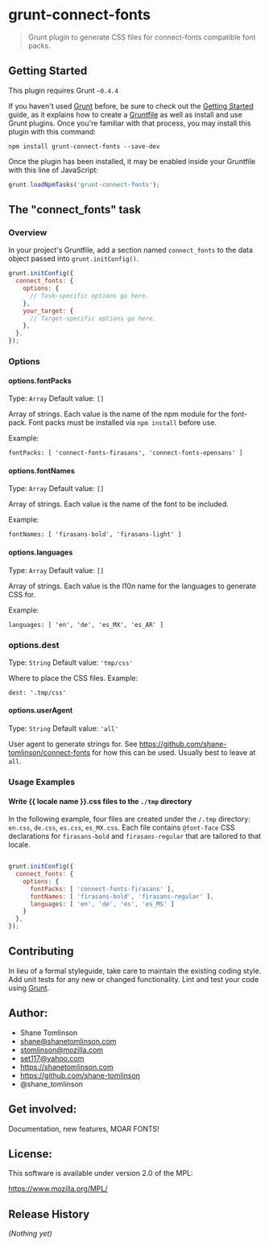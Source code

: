 # grunt-connect-fonts

> Grunt plugin to generate CSS files for connect-fonts compatible font packs.

## Getting Started
This plugin requires Grunt `~0.4.4`

If you haven't used [Grunt](http://gruntjs.com/) before, be sure to check out the [Getting Started](http://gruntjs.com/getting-started) guide, as it explains how to create a [Gruntfile](http://gruntjs.com/sample-gruntfile) as well as install and use Grunt plugins. Once you're familiar with that process, you may install this plugin with this command:

```shell
npm install grunt-connect-fonts --save-dev
```

Once the plugin has been installed, it may be enabled inside your Gruntfile with this line of JavaScript:

```js
grunt.loadNpmTasks('grunt-connect-fonts');
```

## The "connect_fonts" task

### Overview
In your project's Gruntfile, add a section named `connect_fonts` to the data object passed into `grunt.initConfig()`.

```js
grunt.initConfig({
  connect_fonts: {
    options: {
      // Task-specific options go here.
    },
    your_target: {
      // Target-specific options go here.
    },
  },
});
```

### Options

#### options.fontPacks
Type: `Array`
Default value: `[]`

Array of strings. Each value is the name of the npm module for the font-pack. Font packs must be installed via `npm install` before use.

Example:
```
fontPacks: [ 'connect-fonts-firasans', 'connect-fonts-opensans' ]
```

#### options.fontNames
Type: `Array`
Default value: `[]`

Array of strings. Each value is the name of the font to be included.

Example:
```
fontNames: [ 'firasans-bold', 'firasans-light' ]
```
#### options.languages
Type: `Array`
Default value: `[]`

Array of strings. Each value is the l10n name for the languages to generate CSS for.

Example:
```
languages: [ 'en', 'de', 'es_MX', 'es_AR' ]
```

### options.dest
Type: `String`
Default value: `'tmp/css'`

Where to place the CSS files.
Example:
```
dest: '.tmp/css'
```

#### options.userAgent
Type: `String`
Default value: `'all'`

User agent to generate strings for. See https://github.com/shane-tomlinson/connect-fonts for how this can be used. Usually best to leave at `all`.

### Usage Examples

#### Write {{ locale name }}.css files to the `./tmp` directory

In the following example, four files are created under the `/.tmp` directory: `en.css`, `de.css`, `es.css`, `es_MX.css`. Each file contains `@font-face` CSS declarations for `firasans-bold` and `firasans-regular` that are tailored to that locale.

```js

grunt.initConfig({
  connect_fonts: {
    options: {
      fontPacks: [ 'connect-fonts-firasans' ],
      fontNames: [ 'firasans-bold', 'firasans-regular' ],
      languages: [ 'en', 'de', 'es', 'es_MS' ]
    }
  },
});
```

## Contributing
In lieu of a formal styleguide, take care to maintain the existing coding style. Add unit tests for any new or changed functionality. Lint and test your code using [Grunt](http://gruntjs.com/).

## Author:
* Shane Tomlinson
* shane@shanetomlinson.com
* stomlinson@mozilla.com
* set117@yahoo.com
* https://shanetomlinson.com
* https://github.com/shane-tomlinson
* @shane_tomlinson

## Get involved:

Documentation, new features, MOAR FONTS!

## License:
This software is available under version 2.0 of the MPL:

  https://www.mozilla.org/MPL/

## Release History
_(Nothing yet)_
